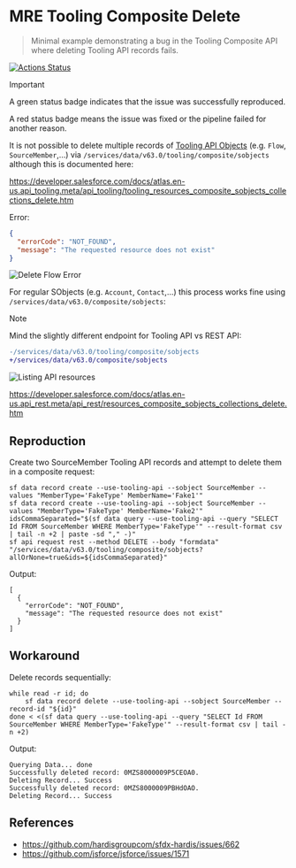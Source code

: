 # MRE Tooling Composite Delete

> Minimal example demonstrating a bug in the Tooling Composite API where deleting Tooling API records fails.

[![Actions Status](https://github.com/mdapi-issues/mre-tooling-composite-delete/actions/workflows/default.yml/badge.svg?branch=main)](https://github.com/mdapi-issues/mre-tooling-composite-delete/actions?query=branch:main)

> [!IMPORTANT]
> A green status badge indicates that the issue was successfully reproduced.
>
> A red status badge means the issue was fixed or the pipeline failed for another reason.

It is not possible to delete multiple records of [Tooling API Objects](https://developer.salesforce.com/docs/atlas.en-us.api_tooling.meta/api_tooling/reference_objects_list.htm) (e.g. `Flow`, `SourceMember`,...) via `/services/data/v63.0/tooling/composite/sobjects` although this is documented here:

https://developer.salesforce.com/docs/atlas.en-us.api_tooling.meta/api_tooling/tooling_resources_composite_sobjects_collections_delete.htm

Error:

```json
{
  "errorCode": "NOT_FOUND",
  "message": "The requested resource does not exist"
}
```

![Delete Flow Error](https://github.com/user-attachments/assets/d52bc263-ffe5-4c1f-96be-fd7f08c459fb)

For regular SObjects (e.g. `Account`, `Contact`,...) this process works fine using `/services/data/v63.0/composite/sobjects`:

> [!NOTE]
> Mind the slightly different endpoint for Tooling API vs REST API:

```diff
-/services/data/v63.0/tooling/composite/sobjects
+/services/data/v63.0/composite/sobjects
```

![Listing API resources](https://github.com/user-attachments/assets/c83438f0-5b36-42ca-a104-b091f015a9ea)

https://developer.salesforce.com/docs/atlas.en-us.api_rest.meta/api_rest/resources_composite_sobjects_collections_delete.htm

## Reproduction

Create two SourceMember Tooling API records and attempt to delete them in a composite request:

```shell
sf data record create --use-tooling-api --sobject SourceMember --values "MemberType='FakeType' MemberName='Fake1'"
sf data record create --use-tooling-api --sobject SourceMember --values "MemberType='FakeType' MemberName='Fake2'"
idsCommaSeparated="$(sf data query --use-tooling-api --query "SELECT Id FROM SourceMember WHERE MemberType='FakeType'" --result-format csv | tail -n +2 | paste -sd "," -)"
sf api request rest --method DELETE --body "formdata" "/services/data/v63.0/tooling/composite/sobjects?allOrNone=true&ids=${idsCommaSeparated}"
```

Output:

```shell
[
  {
    "errorCode": "NOT_FOUND",
    "message": "The requested resource does not exist"
  }
]
```

## Workaround

Delete records sequentially:

```shell
while read -r id; do
    sf data record delete --use-tooling-api --sobject SourceMember --record-id "${id}"
done < <(sf data query --use-tooling-api --query "SELECT Id FROM SourceMember WHERE MemberType='FakeType'" --result-format csv | tail -n +2)
```

Output:

```shell
Querying Data... done
Successfully deleted record: 0MZS8000009P5CEOA0.
Deleting Record... Success
Successfully deleted record: 0MZS8000009PBHdOAO.
Deleting Record... Success
```

## References

- https://github.com/hardisgroupcom/sfdx-hardis/issues/662
- https://github.com/jsforce/jsforce/issues/1571
